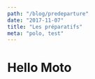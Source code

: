 ```yaml
---
path: "/blog/predeparture"
date: "2017-11-07"
title: "Les préparatifs"
meta: "polo, test"
---
```


# Hello Moto
